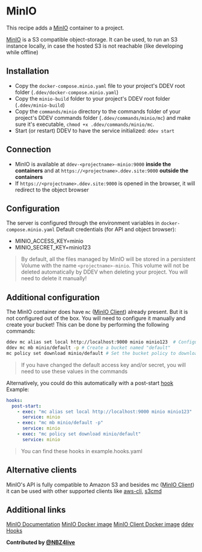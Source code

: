 # MinIO

This recipe adds a [MinIO](https://min.io/) container to a project.

[MinIO](https://min.io/) is a S3 compatible object-storage.
It can be used, to run an S3 instance locally, in case the hosted S3 is not reachable (like developing while offline)

## Installation

* Copy the `docker-compose.minio.yaml` file to your project's DDEV root folder (`.ddev/docker-compose.minio.yaml`)
* Copy the `minio-build` folder to your project's DDEV root folder (`.ddev/minio-build`)
* Copy the `commands/minio` directory to the commands folder of your project's DDEV commands folder (`.ddev/commands/minio/mc`) and make sure it's executable, `chmod +x .ddev/commands/minio/mc`.
* Start (or restart) DDEV to have the service initialized: `ddev start`

## Connection
* MinIO is available at `ddev-<projectname>-minio:9000` **inside the containers** and at `https://<projectname>.ddev.site:9000` **outside the containers**
* If `https://<projectname>.ddev.site:9000` is opened in the browser, it will redirect to the object browser

## Configuration
The server is configured through the environment variables in `docker-compose.minio.yaml`
Default credentials (for API and  object browser):
* MINIO_ACCESS_KEY=minio
* MINIO_SECRET_KEY=minio123

> By default, all the files managed by MinIO will be stored in a persistent Volume with the name `<projectname>-minio`.
> This volume will not be deleted automatically by DDEV when deleting your project. You will need to delete it manually!

## Additional configuration
The MinIO container does have `mc` ([MinIO Client](https://docs.min.io/docs/minio-client-quickstart-guide)) already present. But it is not configured out of the box.
You will need to configure it manually and create your bucket!
This can be done by performing the following commands:

```bash
ddev mc alias set local http://localhost:9000 minio minio123  # Configure the local alias in mc 
ddev mc mb minio/default -p # Create a bucket named "default"
mc policy set download minio/default # Set the bucket policy to download
```
> If you have changed the default access key and/or secret, you will need to use these values in the commands

Alternatively, you could do this automatically with a post-start [hook](https://ddev.readthedocs.io/en/stable/users/extending-commands/)
Example:
```yaml
hooks:
  post-start:
    - exec: "mc alias set local http://localhost:9000 minio minio123"
      service: minio
    - exec: "mc mb minio/default -p"
      service: minio
    - exec: "mc policy set download minio/default"
      service: minio
```
> You can find these hooks in example.hooks.yaml

## Alternative clients
MinIO's API is fully compatible to Amazon S3 and besides mc ([MinIO Client](https://docs.min.io/docs/minio-client-quickstart-guide)) it can be used with other supported clients like [aws-cli](https://docs.min.io/docs/aws-cli-with-minio), [s3cmd](https://docs.min.io/docs/s3cmd-with-minio) 

## Additional links
[MinIO Documentation](https://docs.min.io/)
[MinIO Docker image](https://hub.docker.com/r/minio/minio)
[MinIO Client Docker image](https://hub.docker.com/r/minio/mc)
[ddev Hooks](https://ddev.readthedocs.io/en/stable/users/extending-commands/)

**Contributed by [@NBZ4live](https://github.com/NBZ4live)**
